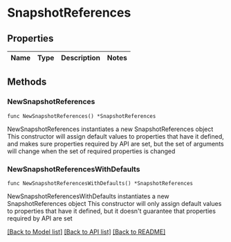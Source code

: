 # SnapshotReferences

## Properties

Name | Type | Description | Notes
------------ | ------------- | ------------- | -------------

## Methods

### NewSnapshotReferences

`func NewSnapshotReferences() *SnapshotReferences`

NewSnapshotReferences instantiates a new SnapshotReferences object
This constructor will assign default values to properties that have it defined,
and makes sure properties required by API are set, but the set of arguments
will change when the set of required properties is changed

### NewSnapshotReferencesWithDefaults

`func NewSnapshotReferencesWithDefaults() *SnapshotReferences`

NewSnapshotReferencesWithDefaults instantiates a new SnapshotReferences object
This constructor will only assign default values to properties that have it defined,
but it doesn't guarantee that properties required by API are set


[[Back to Model list]](../README.md#documentation-for-models) [[Back to API list]](../README.md#documentation-for-api-endpoints) [[Back to README]](../README.md)


